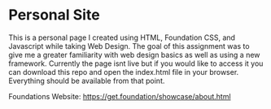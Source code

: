 # Personal Site

This is a personal page I created using HTML, Foundation CSS, and Javascript while taking Web Design. The goal of this assignment
was to give me a greater familiarity with web design basics as well as using a new framework. Currently the page isnt live but if
you would like to access it you can download this repo and open the index.html file in your browser. Everything should be available 
from that point.

Foundations Website:
https://get.foundation/showcase/about.html
